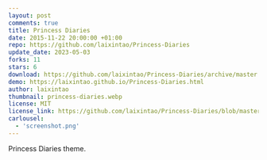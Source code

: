 ```yaml
---
layout: post
comments: true
title: Princess Diaries
date: 2015-11-22 20:00:00 +01:00
repo: https://github.com/laixintao/Princess-Diaries
update_date: 2023-05-03
forks: 11
stars: 6
download: https://github.com/laixintao/Princess-Diaries/archive/master.zip
demo: https://laixintao.github.io/Princess-Diaries.html 
author: laixintao
thumbnail: princess-diaries.webp
license: MIT
license_link: https://github.com/laixintao/Princess-Diaries/blob/master/LICENSE
carlousel:
  - 'screenshot.png'
---
```


Princess Diaries theme.
